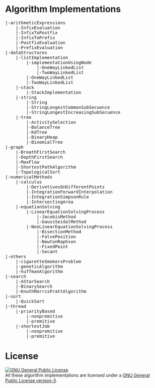 # Algorithm Implementations
<pre>
|-arithmeticExpressions
    |-InfixEvaluation
    |-InfixToPostfix
    |-InfixToPrefix
    |-PostfixEvaluation
    |-PrefixEvaluation
|-dataStructures
    |-listImplementation
        |-implementationUsingNode
            |-OneWayLinkedList
            |-TwoWayLinkedList
        |-OneWayLinkedList
        |-TwoWayLinkedList
    |-stack
        |-StackImplementation
    |-string
        |-String
        |-StringLongestCommonSubSecuence
        |-StringLongestIncreasingSubSecuence
    |-tree
        |-ActivitySelection
        |-BalanceTree
        |-KdTree
        |-BinaryHeap
        |-BinomialTree
|-graph
    |-BreathFirstSearch
    |-DepthFirstSearch
    |-MaxFlow
    |-ShortestPathAlgorithm
    |-TopologicalSort
|-numericalMethods
    |-calculus
        |-DerivetivesOnDifferentPoints
        |-IntegrationForwardInterpolation
        |-IntegrationSimpsonRule
        |-IntersectingArea
    |-equationSolving
        |-LinearEquationSolvingProcess
            |-JacobisMethod
            |-GaussSeidalMethod
        |-NonLinearEquationSolvingProcess
            |-BisectionMethod
            |-FalsePosition
            |-NewtonRaphson
            |-FixedPoint
            |-Secant
|-others
    |-cigaretteSmokersProblem
    |-geneticAlgorithm
    |-huffmanAlgorithm
|-search
    |-AStarSearch
    |-BinarySearch
    |-KnuthMorrisPrattAlgorithm
|-sort
    |-QuickSort
|-thread
    |-priorityBased
        |-nonpremitive
        |-premitive
    |-shortestJob
        |-nonpremitive
        |-premitive
</pre>

# License
<a rel="license" href="http://www.gnu.org/licenses/gpl.html"><img alt="GNU General Public License" style="border-width:0" src="http://www.gnu.org/graphics/gplv3-88x31.png" /></a><br/>All these algorithm implementations are licensed under a <a rel="license" href="http://www.gnu.org/licenses/gpl.html">GNU General Public License version-3</a>.
